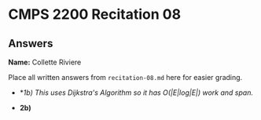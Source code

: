 # CMPS 2200 Recitation 08

## Answers

**Name:** Collette Riviere


Place all written answers from `recitation-08.md` here for easier grading.



- **1b) This uses Dijkstra's Algorithm so it has O(|E|*log|E|) work and span.**



- **2b)**

